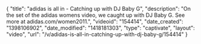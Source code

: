 {
    "title": "adidas is all in - Catching up with DJ Baby G",
    "description": "On the set of the adidas womens video, we caught up with DJ Baby G. See more at adidas.com\/women2011.",
    "videoid": "154414",
    "date_created": "1398106902",
    "date_modified": "1418181303",
    "type": "captivate",
    "layout": "video",
    "url": "\/v\/adidas-is-all-in-catching-up-with-dj-baby-g\/154414"
}